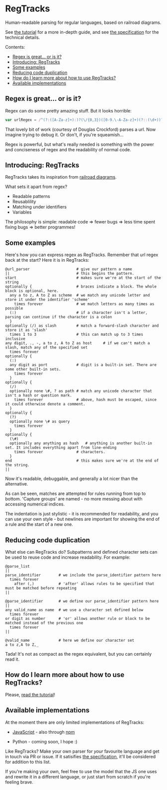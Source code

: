 # RegTracks

Human-readable parsing for regular languages, based on railroad diagrams.

See [the tutorial](./tutorial.md) for a more in-depth guide, and see [the specification](./spec.md) for the technical details.

Contents:
- [Regex is great... or is it?](#regex-is-great-or-is-it)
- [Introducing: RegTracks](#introducing-regtracks)
- [Some examples](#some-examples)
- [Reducing code duplication](#reducing-code-duplication)
- [How do I learn more about how to use RegTracks?](#how-do-i-learn-more-about-how-to-use-regtracks)
- [Available implementations](#available-implementations)

## Regex is great... or is it?

Regex can do some pretty amazing stuff. But it looks horrible:

```js
var urlRegex = /^(?:([A-Za-z]+):)?(\/{0,3})([0-9.\-A-Za-z]+)(?::(\d+))?(?:\/([^?#]*))?(?:\?([^#]*))?(?:#(.*))?$/;
```

That lovely bit of work (courtesy of Douglas Crockford) parses a url. Now imagine trying to debug it. Or don't, if you're squeamish...

Regex is powerful, but what's really needed is something with the power and conciseness of regex and the readability of normal code.

## Introducing: RegTracks

RegTracks takes its inspiration from [railroad diagrams](https://www.wikipedia.org/wiki/Syntax_diagram).

What sets it apart from regex?

- Readable patterns
- Reusablility
- Matching under identifiers
- Variables

The philosophy is simple: readable code => fewer bugs => less time spent fixing bugs => better programmes!

## Some examples

Here's how you can express regex as RegTracks. Remember that url regex back at the start? Here it is in RegTracks:

```
@url_parser                     # give our pattern a name
||                              # this begins the pattern.
start                           # makes sure we're at the start of the string
optionally {                    # braces indicate a block. The whole block is optional, here.
  any a to z, A to Z as scheme  # we match any unicode letter and store it under the identifier 'scheme'
    times forever               # we match letters as many times as possible
  (:)                           # if a character isn't a letter, parsing can continue if the character is a colon
  }
optionally (/) as slash         # match a forward-slash character and store it as 'slash'
  times 1 to 3                  # this can match up to 3 times inclusive
any digit, ., -, a to z, A to Z as host     # if we can't match a slash, match any of the specified set
  times forever
optionally {
  (:)
  any digit as port             # digit is a built-in set. There are some other built-in sets.
    times forever
  }
optionally {
  (/)
  optionally none \#, ? as path # match any unicode character that isn't a hash or question mark.
    times forever               # above, hash must be escaped, since it could otherwise denote a comment.
  }
optionally {
  (?)
  optionally none \# as query
    times forever
  }
optionally {
  (\#)
  optionally any anything as hash   # anything is another built-in set. It includes everything apart from line-ending
    times forever               # characters.
  }
end                             # this makes sure we're at the end of the string.
||
```

Now it's readable, debuggable, and generally a lot nicer than the alternative.

As can be seen, matches are attempted for rules running from top to bottom. 'Capture groups' are named - no more messing about with accessing numerical indices.

The indentation is just stylistic - it is recommended for readability, and you can use your own style - but newlines are important for showing the end of a rule and the start of a new one.

## Reducing code duplication

What else can RegTracks do? Subpatterns and defined character sets can be used to reuse code and increase readability. For example:

```
@parse_list
||
parse_identifier        # we include the parse_identifier pattern here
  times forever
    after (,)           # 'after' allows rules to be specified that must be matched before repeating
||

@parse_identifier       # we define our parse_identifier pattern here
||
any valid_name as name  # we use a character set defined below
  times forever
or digit as number      # 'or' allows another rule or block to be matched instead of the previous one
  times forever
||

@valid_name             # here we define our character set
a to z,A to Z,_
```

Tada! It's not as compact as the regex equivalent, but you can certainly read it.

## How do I learn more about how to use RegTracks?

Please, [read the tutorial](./tutorial.md)!

## Available implementations

At the moment there are only limited implementations of RegTracks:

- [JavaScript](https://github.com/regtracks/regtracks-js) - also through [npm](https://example.com/)

- Python - coming soon, I hope :)

Like RegTracks? Make your own parser for _your_ favourite language and get in touch via PR or issue. If it satisifies [the specification](./spec.md), it'll be considered for addition to this list.

If you're making your own, feel free to use the model that the JS one uses and rewrite it in a different language, or just start from scratch if you're feeling brave.
